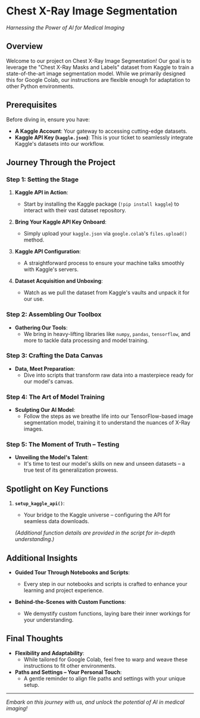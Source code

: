 # Chest X-Ray Image Segmentation
*Harnessing the Power of AI for Medical Imaging*

## Overview
Welcome to our project on Chest X-Ray Image Segmentation! Our goal is to leverage the "Chest X-Ray Masks and Labels" dataset from Kaggle to train a state-of-the-art image segmentation model. While we primarily designed this for Google Colab, our instructions are flexible enough for adaptation to other Python environments.

## Prerequisites
Before diving in, ensure you have:
- **A Kaggle Account**: Your gateway to accessing cutting-edge datasets.
- **Kaggle API Key (`kaggle.json`)**: This is your ticket to seamlessly integrate Kaggle's datasets into our workflow.

## Journey Through the Project

### Step 1: Setting the Stage
1. **Kaggle API in Action**: 
   - Start by installing the Kaggle package (`!pip install kaggle`) to interact with their vast dataset repository.

2. **Bring Your Kaggle API Key Onboard**: 
   - Simply upload your `kaggle.json` via `google.colab`'s `files.upload()` method.

3. **Kaggle API Configuration**: 
   - A straightforward process to ensure your machine talks smoothly with Kaggle's servers.

4. **Dataset Acquisition and Unboxing**: 
   - Watch as we pull the dataset from Kaggle's vaults and unpack it for our use.

### Step 2: Assembling Our Toolbox
- **Gathering Our Tools**: 
  - We bring in heavy-lifting libraries like `numpy`, `pandas`, `tensorflow`, and more to tackle data processing and model training.

### Step 3: Crafting the Data Canvas
- **Data, Meet Preparation**: 
  - Dive into scripts that transform raw data into a masterpiece ready for our model's canvas.

### Step 4: The Art of Model Training
- **Sculpting Our AI Model**: 
  - Follow the steps as we breathe life into our TensorFlow-based image segmentation model, training it to understand the nuances of X-Ray images.

### Step 5: The Moment of Truth – Testing
- **Unveiling the Model's Talent**: 
  - It's time to test our model's skills on new and unseen datasets – a true test of its generalization prowess.

## Spotlight on Key Functions
1. **`setup_kaggle_api()`**:
   - Your bridge to the Kaggle universe – configuring the API for seamless data downloads.
   
   *(Additional function details are provided in the script for in-depth understanding.)*

## Additional Insights
- **Guided Tour Through Notebooks and Scripts**: 
  - Every step in our notebooks and scripts is crafted to enhance your learning and project experience.

- **Behind-the-Scenes with Custom Functions**: 
  - We demystify custom functions, laying bare their inner workings for your understanding.

## Final Thoughts
- **Flexibility and Adaptability**: 
  - While tailored for Google Colab, feel free to warp and weave these instructions to fit other environments.
- **Paths and Settings – Your Personal Touch**: 
  - A gentle reminder to align file paths and settings with your unique setup.

---

*Embark on this journey with us, and unlock the potential of AI in medical imaging!*
